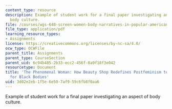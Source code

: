 ```yaml
---
content_type: resource
description: Example of student work for a final paper investigating an aspect of
  body culture.
file: /courses/wgs-640-screen-women-body-narratives-in-popular-american-film-spring-2014/3d02e2eb1f5e6e507af959c6fb8f0aa6_MITWGS_640S14_FnlPapr_HS.pdf
file_type: application/pdf
learning_resource_types:
- Assignments
license: https://creativecommons.org/licenses/by-nc-sa/4.0/
ocw_type: OCWFile
parent_title: Assignments
parent_type: CourseSection
parent_uid: 6c94b485-2b33-ecc2-456f-8a9f18f3e042
resourcetype: Document
title: 'The Phenomenal Woman: How Beauty Shop Redefines Postfeminism to Makes Space
  for Black Bodies'
uid: 3d02e2eb-1f5e-6e50-7af9-59c6fb8f0aa6
---
```

Example of student work for a final paper investigating an aspect of body culture.